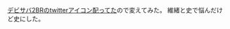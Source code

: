 [デビサバ2BRのtwitterアイコン配ってた](http://ds2br.atlusnet.jp/special/twitter_icon.html)ので変えてみた。
維緒と史で悩んだけど史にした。
